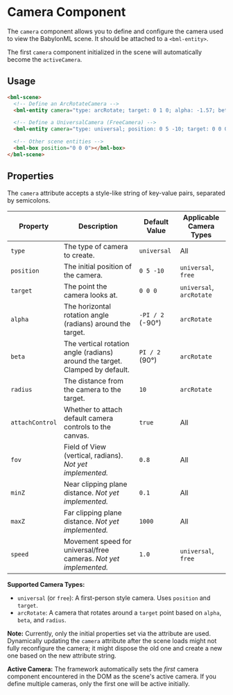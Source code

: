 # Camera Component

The `camera` component allows you to define and configure the camera used to view the BabylonML scene. It should be attached to a `<bml-entity>`.

The first `camera` component initialized in the scene will automatically become the `activeCamera`.

## Usage

```html
<bml-scene>
  <!-- Define an ArcRotateCamera -->
  <bml-entity camera="type: arcRotate; target: 0 1 0; alpha: -1.57; beta: 1.2; radius: 5; attachControl: true"></bml-entity>

  <!-- Define a UniversalCamera (FreeCamera) -->
  <bml-entity camera="type: universal; position: 0 5 -10; target: 0 0 0; attachControl: true"></bml-entity>

  <!-- Other scene entities -->
  <bml-box position="0 0 0"></bml-box>
</bml-scene>
```

## Properties

The `camera` attribute accepts a style-like string of key-value pairs, separated by semicolons.

| Property        | Description                                                                 | Default Value    | Applicable Camera Types |
| --------------- | --------------------------------------------------------------------------- | ---------------- | ----------------------- |
| `type`          | The type of camera to create.                                               | `universal`      | All                     |
| `position`      | The initial position of the camera.                                         | `0 5 -10`        | `universal`, `free`     |
| `target`        | The point the camera looks at.                                              | `0 0 0`          | `universal`, `arcRotate`|
| `alpha`         | The horizontal rotation angle (radians) around the target.                  | `-PI / 2` (-90°) | `arcRotate`             |
| `beta`          | The vertical rotation angle (radians) around the target. Clamped by default.| `PI / 2` (90°)   | `arcRotate`             |
| `radius`        | The distance from the camera to the target.                                 | `10`             | `arcRotate`             |
| `attachControl` | Whether to attach default camera controls to the canvas.                    | `true`           | All                     |
| `fov`           | Field of View (vertical, radians). *Not yet implemented.*                   | `0.8`            | All                     |
| `minZ`          | Near clipping plane distance. *Not yet implemented.*                        | `0.1`            | All                     |
| `maxZ`          | Far clipping plane distance. *Not yet implemented.*                         | `1000`           | All                     |
| `speed`         | Movement speed for universal/free cameras. *Not yet implemented.*           | `1.0`            | `universal`, `free`     |

**Supported Camera Types:**

*   `universal` (or `free`): A first-person style camera. Uses `position` and `target`.
*   `arcRotate`: A camera that rotates around a `target` point based on `alpha`, `beta`, and `radius`.

**Note:** Currently, only the initial properties set via the attribute are used. Dynamically updating the `camera` attribute after the scene loads might not fully reconfigure the camera; it might dispose the old one and create a new one based on the new attribute string.

**Active Camera:** The framework automatically sets the *first* camera component encountered in the DOM as the scene's active camera. If you define multiple cameras, only the first one will be active initially.

